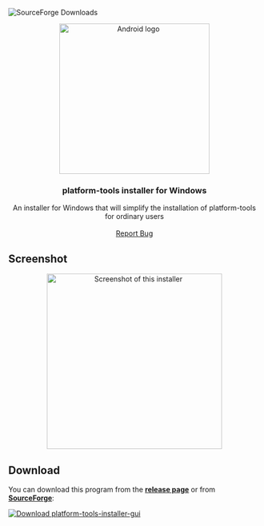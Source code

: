 ![SourceForge Downloads](https://img.shields.io/sourceforge/dt/platform-tools-installer-gui?logo=sourceforge&label=SourceForge%20downloads)

<div align="center">
  <a href="https://github.com/okineadev/platform-tools-installer-gui">
    <img src="https://github.com/user-attachments/assets/0ac51b2b-edd6-4113-91ab-80ffa05cc130" width="300" alt="Android logo">
  </a>
  
  <h3>platform-tools installer for Windows</h3>

  <p align="center">
    An installer for Windows that will simplify the installation of platform-tools for ordinary users
    <br />
    <br />
    <a href="https://github.com/okineadev/platform-tools-installer-gui/issues/new?labels=bug">Report Bug</a>
  </p>
</div>

## Screenshot

<div align="center">
  <img alt="Screenshot of this installer" src="https://github.com/user-attachments/assets/ed7fc61c-d7fd-4aeb-97f2-0b48648d747d" height="350">
</div>

## Download

You can download this program from the [**release page**](https://github.com/okineadev/platform-tools-installer-gui/releases/latest) or from [**SourceForge**](https://sourceforge.net/projects/platform-tools-installer-gui/):

[![Download platform-tools-installer-gui](https://a.fsdn.com/con/app/sf-download-button)](https://sourceforge.net/projects/platform-tools-installer-gui/files/latest/download)
